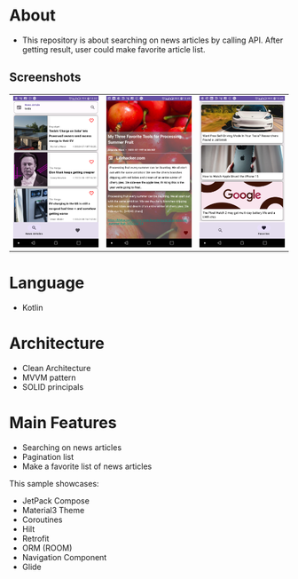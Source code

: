 # About

- This repository is about searching on news articles by calling API. After getting result, user
  could make favorite article list.

## Screenshots

<table><tr>
<td> <img src="screenshots/Screenshot_search_article.jpg" width="200" height="auto"/> </td>
<td> <img src="screenshots/Screenshot_article_details.jpg"  width="200" height="auto"/>
 </td>
<td> <img src="screenshots/Screenshot_favorites.jpg"  width="200" height="auto"/> </td>
</tr></table>

# Language

- Kotlin

# Architecture

- Clean Architecture
- MVVM pattern
- SOLID principals

# Main Features

- Searching on news articles
- Pagination list
- Make a favorite list of news articles

This sample showcases:

* JetPack Compose
* Material3 Theme
* Coroutines
* Hilt
* Retrofit
* ORM (ROOM)
* Navigation Component
* Glide



